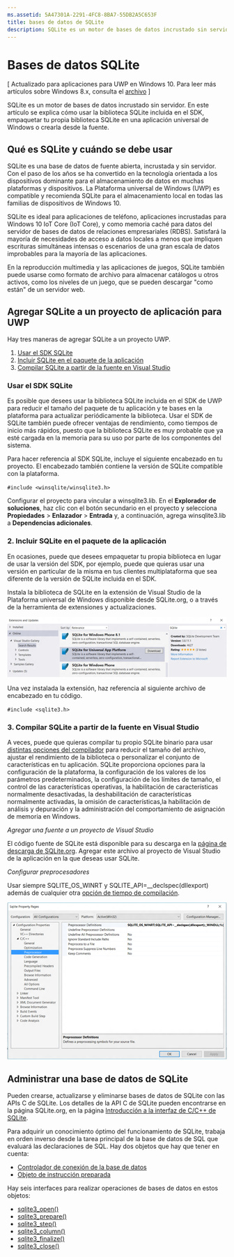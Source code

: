 ```yaml
---
ms.assetid: 5A47301A-2291-4FC8-8BA7-55DB2A5C653F
title: bases de datos de SQLite
description: SQLite es un motor de bases de datos incrustado sin servidor. En este artículo se explica cómo usar la biblioteca SQLite incluida en el SDK, empaquetar tu propia biblioteca SQLite en una aplicación universal de Windows o crearla desde la fuente.
---
```

# Bases de datos SQLite

\[ Actualizado para aplicaciones para UWP en Windows 10. Para leer más artículos sobre Windows 8.x, consulta el [archivo](http://go.microsoft.com/fwlink/p/?linkid=619132) \]


SQLite es un motor de bases de datos incrustado sin servidor. En este artículo se explica cómo usar la biblioteca SQLite incluida en el SDK, empaquetar tu propia biblioteca SQLite en una aplicación universal de Windows o crearla desde la fuente.

## Qué es SQLite y cuándo se debe usar

SQLite es una base de datos de fuente abierta, incrustada y sin servidor. Con el paso de los años se ha convertido en la tecnología orientada a los dispositivos dominante para el almacenamiento de datos en muchas plataformas y dispositivos. La Plataforma universal de Windows (UWP) es compatible y recomienda SQLite para el almacenamiento local en todas las familias de dispositivos de Windows 10.

SQLite es ideal para aplicaciones de teléfono, aplicaciones incrustadas para Windows 10 IoT Core (IoT Core), y como memoria caché para datos del servidor de bases de datos de relaciones empresariales (RDBS). Satisfará la mayoría de necesidades de acceso a datos locales a menos que impliquen escrituras simultáneas intensas o escenarios de una gran escala de datos improbables para la mayoría de las aplicaciones.

En la reproducción multimedia y las aplicaciones de juegos, SQLite también puede usarse como formato de archivo para almacenar catálogos u otros activos, como los niveles de un juego, que se pueden descargar "como están" de un servidor web.

## Agregar SQLite a un proyecto de aplicación para UWP

Hay tres maneras de agregar SQLite a un proyecto UWP.

1.  [Usar el SDK SQLite](#using-the-sdk-sqlite)
2.  [Incluir SQLite en el paquete de la aplicación](#including-sqlite-in-the-app-package)
3.  [Compilar SQLite a partir de la fuente en Visual Studio](#building-sqlite-from-source-in-visual-studio)

### Usar el SDK SQLite

Es posible que desees usar la biblioteca SQLite incluida en el SDK de UWP para reducir el tamaño del paquete de tu aplicación y te bases en la plataforma para actualizar periódicamente la biblioteca. Usar el SDK de SQLite también puede ofrecer ventajas de rendimiento, como tiempos de inicio más rápidos, puesto que la biblioteca SQLite es muy probable que ya esté cargada en la memoria para su uso por parte de los componentes del sistema.

Para hacer referencia al SDK SQLite, incluye el siguiente encabezado en tu proyecto. El encabezado también contiene la versión de SQLite compatible con la plataforma.

`#include <winsqlite/winsqlite3.h>`

Configurar el proyecto para vincular a winsqlite3.lib. En el **Explorador de soluciones**, haz clic con el botón secundario en el proyecto y selecciona **Propiedades** &gt; **Enlazador** &gt; **Entrada** y, a continuación, agrega winsqlite3.lib a **Dependencias adicionales**.

### 2. Incluir SQLite en el paquete de la aplicación

En ocasiones, puede que desees empaquetar tu propia biblioteca en lugar de usar la versión del SDK, por ejemplo, puede que quieras usar una versión en particular de la misma en tus clientes multiplataforma que sea diferente de la versión de SQLite incluida en el SDK.

Instala la biblioteca de SQLite en la extensión de Visual Studio de la Plataforma universal de Windows disponible desde SQLite.org, o a través de la herramienta de extensiones y actualizaciones.

![Pantalla de extensiones y actualizaciones](./images/extensions-and-updates.png)

Una vez instalada la extensión, haz referencia al siguiente archivo de encabezado en tu código.

`#include <sqlite3.h>`

### 3. Compilar SQLite a partir de la fuente en Visual Studio

A veces, puede que quieras compilar tu propio SQLite binario para usar [distintas opciones del compilador](http://www.sqlite.org/compile.html) para reducir el tamaño del archivo, ajustar el rendimiento de la biblioteca o personalizar el conjunto de características en tu aplicación. SQLite proporciona opciones para la configuración de la plataforma, la configuración de los valores de los parámetros predeterminados, la configuración de los límites de tamaño, el control de las características operativas, la habilitación de características normalmente desactivadas, la deshabilitación de características normalmente activadas, la omisión de características,la  habilitación de análisis y depuración y la administración del comportamiento de asignación de memoria en Windows.

*Agregar una fuente a un proyecto de Visual Studio*

El código fuente de SQLite está disponible para su descarga en la [página de descarga de SQLite.org](https://www.sqlite.org/download.html). Agregar este archivo al proyecto de Visual Studio de la aplicación en la que deseas usar SQLite.

*Configurar preprocesadores*

Usar siempre SQLITE\_OS\_WINRT y SQLITE\_API=\_\_declspec(dllexport) además de cualquier otra [opción de tiempo de compilación](http://www.sqlite.org/compile.html).

![Pantalla de páginas de propiedad de SQLite](./images/property-pages.png)

## Administrar una base de datos de SQLite

Pueden crearse, actualizarse y eliminarse bases de datos de SQLite con las APIs C de SQLite. Los detalles de la API C de SQLite pueden encontrarse en la página SQLite.org, en la página [Introducción a la interfaz de C/C++ de SQLite](http://www.sqlite.org/cintro.html).

Para adquirir un conocimiento óptimo del funcionamiento de SQLite, trabaja en orden inverso desde la tarea principal de la base de datos de SQL que evaluará las declaraciones de SQL. Hay dos objetos que hay que tener en cuenta:

-   [Controlador de conexión de la base de datos](https://www.sqlite.org/c3ref/sqlite3.html)
-   [Objeto de instrucción preparada](https://www.sqlite.org/c3ref/stmt.html)

Hay seis interfaces para realizar operaciones de bases de datos en estos objetos:

-   [sqlite3\_open()](https://web.archive.org/web/20141228070025/http:/www.sqlite.org/c3ref/open.html)
-   [sqlite3\_prepare()](https://web.archive.org/web/20141228070025/http:/www.sqlite.org/c3ref/prepare.html)
-   [sqlite3\_step()](https://web.archive.org/web/20141228070025/http:/www.sqlite.org/c3ref/step.html)
-   [sqlite3\_column()](https://web.archive.org/web/20141228070025/http:/www.sqlite.org/c3ref/column_blob.html)
-   [sqlite3\_finalize()](https://web.archive.org/web/20141228070025/http:/www.sqlite.org/c3ref/finalize.html)
-   [sqlite3\_close()](https://web.archive.org/web/20141228070025/http:/www.sqlite.org/c3ref/close.html)

 

 






<!--HONumber=Mar16_HO1-->


